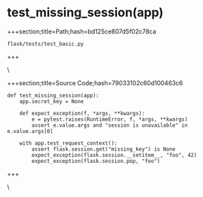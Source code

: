 



# test_missing_session(app)
  
+++section;title=Path;hash=bd125ce807d5f02c78ca

`flask/tests/test_basic.py`
  
+++

\
  
+++section;title=Source Code;hash=79033102c60d100463c6
```
def test_missing_session(app):
    app.secret_key = None

    def expect_exception(f, *args, **kwargs):
        e = pytest.raises(RuntimeError, f, *args, **kwargs)
        assert e.value.args and "session is unavailable" in e.value.args[0]

    with app.test_request_context():
        assert flask.session.get("missing_key") is None
        expect_exception(flask.session.__setitem__, "foo", 42)
        expect_exception(flask.session.pop, "foo")
```  
+++

\
